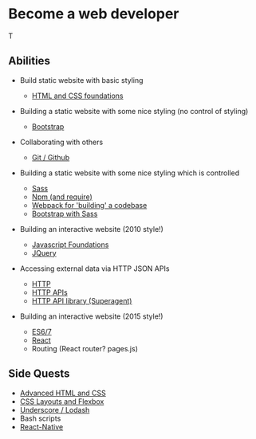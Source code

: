 # Become a web developer

T

## Abilities

* Build static website with basic styling
  * [HTML and CSS foundations](courses/core/1-html-and-css-foundations.md)

* Building a static website with some nice styling (no control of styling)
  * [Bootstrap](courses/core/2-bootstrap.md)

* Collaborating with others
  * [Git / Github](courses/core/4-git-and-github.md)

* Building a static website with some nice styling which is controlled
  * [Sass](courses/core/7-sass.md)
  * [Npm (and require)](courses/core/6-node-quickly.md)
  * [Webpack for 'building' a codebase](courses/core/8-webpack.md)
  * [Bootstrap with Sass](courses/core/9-bootstrap-with-sass.md)

* Building an interactive website (2010 style!)
  * [Javascript Foundations](courses/core/3-javascript-foundations.md)
  * [JQuery](courses/core/5-jquery.md)

* Accessing external data via HTTP JSON APIs
  * [HTTP](courses/core/11-http.md)
  * [HTTP APIs](courses/core/12-http-apis.md)
  * [HTTP API library (Superagent)](courses/core/13-http-apis-in-javascript.md)

* Building an interactive website (2015 style!)
  * [ES6/7](courses/core/10-es6.md)
  * [React](courses/core/14-react.md)
  * Routing (React router? pages.js)

## Side Quests

* [Advanced HTML and CSS](courses/side-quests/a-advanced-html-and-css.md)
* [CSS Layouts and Flexbox](courses/side-quests/b-css-layouts-and-flexbox.md)
* [Underscore / Lodash](courses/side-quests/c-underscore-and-lodash.md)
* Bash scripts
* [React-Native](courses/side-quests/d-react-native.md)
